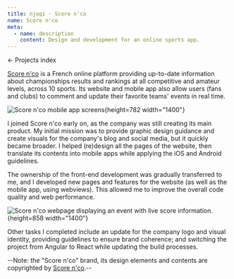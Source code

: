 ```yaml
---
title: njoqi · Score n'co
name: Score n'co
meta:
  - name: description
    content: Design and development for an online sports app.
---
```


<p>
  <router-link to="/">
    ← Projects index
  </router-link>
</p>

<article-header v-bind="frontmatter" />

[Score n'co](https://scorenco.com/) is a French online platform providing up-to-date information about championships results and rankings at all competitive and amateur levels, across 10 sports. Its website and mobile app also allow users (fans and clubs) to comment and update their favorite teams' events in real time.

![Score n'co mobile app screens](/assets/images/projects/scorenco.jpg){height=782 width="1400"}

I joined Score n'co early on, as the company was still creating its main product. My initial mission was to provide graphic design guidance and create visuals for the company's blog and social media, but it quickly became broader. I helped (re)design all the pages of the website, then translate its contents into mobile apps while applying the iOS and Android guidelines.

The ownership of the front-end development was gradually transferred to me, and I developed new pages and features for the website (as well as the mobile app, using webviews). This allowed me to improve the overall code quality and web performance.

![Score n'co webpage displaying an event with live score information.](/assets/images/projects/scorenco-2.jpg){height=858 width="1400"}

Other tasks I completed include an update for the company logo and visual identity, providing guidelines to ensure brand coherence; and switching the project from Angular to React while updating the build processes.

--Note: the "Score n'co" brand, its design elements and contents are copyrighted by [Score n'co](https://scorenco.com/).--

<script setup>
  import ArticleHeader from '../../components/article-header.vue'
</script>